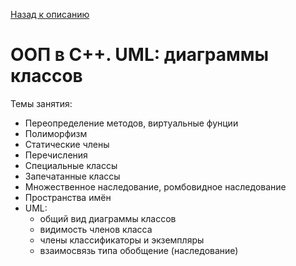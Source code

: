 [Назад к описанию](../../README.md)

# ООП в С++. UML: диаграммы классов

Темы занятия:
- Переопределение методов, виртуальные фунции
- Полиморфизм
- Статические члены
- Перечисления
- Специальные классы
- Запечатанные классы
- Множественное наследование, ромбовидное наследование
- Пространства имён
- UML:
    - общий вид диаграммы классов
    - видимость членов класса
    - члены классификаторы и экземпляры
    - взаимосвязь типа обобщение (наследование)